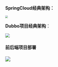 **SpringCloud经典架构：**

<img src="D:\Github\StudyNote\assets\spring-cloud-项目架构.png" style="zoom:47%;" />



**Dubbo项目经典架构**：

<img src="D:\Github\StudyNote\assets\dubbo-1.png" style="zoom:87%;" />

#### 前后端项目部署

![](D:\Github\StudyNote\assets\spring-cloud-arch-1.png)